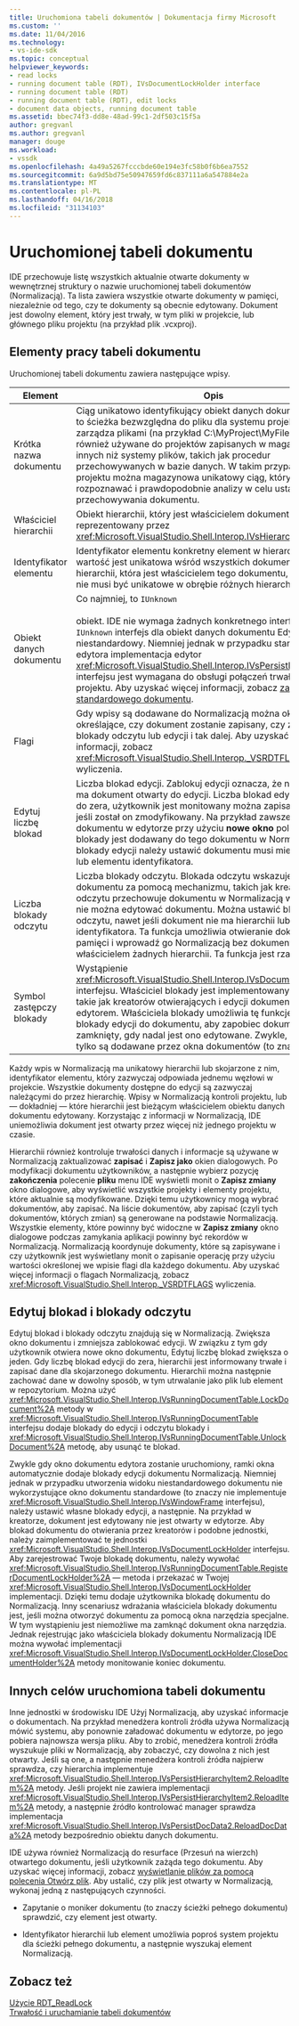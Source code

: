 ```yaml
---
title: Uruchomiona tabeli dokumentów | Dokumentacja firmy Microsoft
ms.custom: ''
ms.date: 11/04/2016
ms.technology:
- vs-ide-sdk
ms.topic: conceptual
helpviewer_keywords:
- read locks
- running document table (RDT), IVsDocumentLockHolder interface
- running document table (RDT)
- running document table (RDT), edit locks
- document data objects, running document table
ms.assetid: bbec74f3-dd8e-48ad-99c1-2df503c15f5a
author: gregvanl
ms.author: gregvanl
manager: douge
ms.workload:
- vssdk
ms.openlocfilehash: 4a49a5267fcccbde60e194e3fc58b0f6b6ea7552
ms.sourcegitcommit: 6a9d5bd75e50947659fd6c837111a6a547884e2a
ms.translationtype: MT
ms.contentlocale: pl-PL
ms.lasthandoff: 04/16/2018
ms.locfileid: "31134103"
---
```

# <a name="running-document-table"></a>Uruchomionej tabeli dokumentu
IDE przechowuje listę wszystkich aktualnie otwarte dokumenty w wewnętrznej struktury o nazwie uruchomionej tabeli dokumentów (Normalizacją). Ta lista zawiera wszystkie otwarte dokumenty w pamięci, niezależnie od tego, czy te dokumenty są obecnie edytowany. Dokument jest dowolny element, który jest trwały, w tym pliki w projekcie, lub głównego pliku projektu (na przykład plik .vcxproj).  
  
## <a name="elements-of-the-running-document-table"></a>Elementy pracy tabeli dokumentu  
 Uruchomionej tabeli dokumentu zawiera następujące wpisy.  
  
|Element|Opis|  
|-------------|-----------------|  
|Krótka nazwa dokumentu|Ciąg unikatowo identyfikujący obiekt danych dokumentu. Będzie to ścieżka bezwzględna do pliku dla systemu projektu, który zarządza plikami (na przykład C:\MyProject\MyFile). Ten ciąg jest również używane do projektów zapisanych w magazynach innych niż systemy plików, takich jak procedur przechowywanych w bazie danych. W takim przypadku system projektu można magazynowa unikatowy ciąg, który może rozpoznawać i prawdopodobnie analizy w celu ustalenia sposobu przechowywania dokumentu.|  
|Właściciel hierarchii|Obiekt hierarchii, który jest właścicielem dokumentu, reprezentowany przez <xref:Microsoft.VisualStudio.Shell.Interop.IVsHierarchy> interfejsu.|  
|Identyfikator elementu|Identyfikator elementu konkretny element w hierarchii. Ta wartość jest unikatowa wśród wszystkich dokumentów w hierarchii, która jest właścicielem tego dokumentu, ale wartość ta nie musi być unikatowe w obrębie różnych hierarchii.|  
|Obiekt danych dokumentu|Co najmniej, to `IUnknown`<br /><br /> obiekt. IDE nie wymaga żadnych konkretnego interfejsu poza `IUnknown` interfejs dla obiekt danych dokumentu Edytor niestandardowy. Niemniej jednak w przypadku standardowego edytora implementacja edytor <xref:Microsoft.VisualStudio.Shell.Interop.IVsPersistDocData2> interfejsu jest wymagana do obsługi połączeń trwałości plik z projektu. Aby uzyskać więcej informacji, zobacz [zapisywania standardowego dokumentu](../../extensibility/internals/saving-a-standard-document.md).|  
|Flagi|Gdy wpisy są dodawane do Normalizacją można określić flagi określające, czy dokument zostanie zapisany, czy zastosowano blokady odczytu lub edycji i tak dalej. Aby uzyskać więcej informacji, zobacz <xref:Microsoft.VisualStudio.Shell.Interop._VSRDTFLAGS> wyliczenia.|  
|Edytuj liczbę blokad|Liczba blokad edycji. Zablokuj edycji oznacza, że niektóre Edytor ma dokument otwarty do edycji. Liczba blokad edycji przejścia do zera, użytkownik jest monitowany można zapisać dokumentu, jeśli został on zmodyfikowany. Na przykład zawsze po otwarciu dokumentu w edytorze przy użyciu **nowe okno** poleceń edycji blokady jest dodawany do tego dokumentu w Normalizacją. Aby blokady edycji należy ustawić dokumentu musi mieć hierarchii lub elementu identyfikatora.|  
|Liczba blokady odczytu|Liczba blokady odczytu. Blokada odczytu wskazuje, że odczytu dokumentu za pomocą mechanizmu, takich jak kreatora. Blokada odczytu przechowuje dokumentu w Normalizacją wskazujące, że nie można edytować dokumentu. Można ustawić blokady odczytu, nawet jeśli dokument nie ma hierarchii lub elementu identyfikatora. Ta funkcja umożliwia otwieranie dokumentu w pamięci i wprowadź go Normalizacją bez dokumentu właścicielem żadnych hierarchii. Ta funkcja jest rzadko używana.|  
|Symbol zastępczy blokady|Wystąpienie <xref:Microsoft.VisualStudio.Shell.Interop.IVsDocumentLockHolder> interfejsu. Właściciel blokady jest implementowany przez funkcje, takie jak kreatorów otwierających i edycji dokumentów poza edytorem. Właściciela blokady umożliwia tę funkcję, aby dodać blokady edycji do dokumentu, aby zapobiec dokument zostanie zamknięty, gdy nadal jest ono edytowane. Zwykle, Edytuj blokad tylko są dodawane przez okna dokumentów (to znaczy edytory).|  
  
 Każdy wpis w Normalizacją ma unikatowy hierarchii lub skojarzone z nim, identyfikator elementu, który zazwyczaj odpowiada jednemu węzłowi w projekcie. Wszystkie dokumenty dostępne do edycji są zazwyczaj należącymi do przez hierarchię. Wpisy w Normalizacją kontroli projektu, lub — dokładniej — które hierarchii jest bieżącym właścicielem obiektu danych dokumentu edytowany. Korzystając z informacji w Normalizacją, IDE uniemożliwia dokument jest otwarty przez więcej niż jednego projektu w czasie.  
  
 Hierarchii również kontroluje trwałości danych i informacje są używane w Normalizacją zaktualizować **zapisać** i **Zapisz jako** okien dialogowych. Po modyfikacji dokumentu użytkowników, a następnie wybierz pozycję **zakończenia** polecenie **pliku** menu IDE wyświetli monit o **Zapisz zmiany** okno dialogowe, aby wyświetlić wszystkie projekty i elementy projektu, które aktualnie są modyfikowane. Dzięki temu użytkownicy mogą wybrać dokumentów, aby zapisać. Na liście dokumentów, aby zapisać (czyli tych dokumentów, których zmian) są generowane na podstawie Normalizacją. Wszystkie elementy, które powinny być widoczne w **Zapisz zmiany** okno dialogowe podczas zamykania aplikacji powinny być rekordów w Normalizacją. Normalizacją koordynuje dokumenty, które są zapisywane i czy użytkownik jest wyświetlany monit o zapisanie operację przy użyciu wartości określonej we wpisie flagi dla każdego dokumentu. Aby uzyskać więcej informacji o flagach Normalizacją, zobacz <xref:Microsoft.VisualStudio.Shell.Interop._VSRDTFLAGS> wyliczenia.  
  
## <a name="edit-locks-and-read-locks"></a>Edytuj blokad i blokady odczytu  
 Edytuj blokad i blokady odczytu znajdują się w Normalizacją. Zwiększa okno dokumentu i zmniejsza zablokować edycji. W związku z tym gdy użytkownik otwiera nowe okno dokumentu, Edytuj liczbę blokad zwiększa o jeden. Gdy liczbę blokad edycji do zera, hierarchii jest informowany trwałe i zapisać dane dla skojarzonego dokumentu. Hierarchii można następnie zachować dane w dowolny sposób, w tym utrwalanie jako plik lub element w repozytorium. Można użyć <xref:Microsoft.VisualStudio.Shell.Interop.IVsRunningDocumentTable.LockDocument%2A> metody w <xref:Microsoft.VisualStudio.Shell.Interop.IVsRunningDocumentTable> interfejsu dodaje blokady do edycji i odczytu blokady i <xref:Microsoft.VisualStudio.Shell.Interop.IVsRunningDocumentTable.UnlockDocument%2A> metodę, aby usunąć te blokad.  
  
 Zwykle gdy okno dokumentu edytora zostanie uruchomiony, ramki okna automatycznie dodaje blokady edycji dokumentu Normalizacją. Niemniej jednak w przypadku utworzenia widoku niestandardowego dokumentu nie wykorzystujące okno dokumentu standardowe (to znaczy nie implementuje <xref:Microsoft.VisualStudio.Shell.Interop.IVsWindowFrame> interfejsu), należy ustawić własne blokady edycji, a następnie. Na przykład w kreatorze, dokument jest edytowany nie jest otwarty w edytorze. Aby blokad dokumentu do otwierania przez kreatorów i podobne jednostki, należy zaimplementować te jednostki <xref:Microsoft.VisualStudio.Shell.Interop.IVsDocumentLockHolder> interfejsu. Aby zarejestrować Twoje blokadę dokumentu, należy wywołać <xref:Microsoft.VisualStudio.Shell.Interop.IVsRunningDocumentTable.RegisterDocumentLockHolder%2A> — metoda i przekazać w Twojej <xref:Microsoft.VisualStudio.Shell.Interop.IVsDocumentLockHolder> implementacji. Dzięki temu dodaje użytkownika blokadę dokumentu do Normalizacją. Inny scenariusz wdrażania właściciela blokady dokumentu jest, jeśli można otworzyć dokumentu za pomocą okna narzędzia specjalne. W tym wystąpieniu jest niemożliwe ma zamknąć dokument okna narzędzia. Jednak rejestrując jako właściciela blokady dokumentu Normalizacją IDE można wywołać implementacji <xref:Microsoft.VisualStudio.Shell.Interop.IVsDocumentLockHolder.CloseDocumentHolder%2A> metody monitowanie koniec dokumentu.  
  
## <a name="other-uses-of-the-running-document-table"></a>Innych celów uruchomiona tabeli dokumentu  
 Inne jednostki w środowisku IDE Użyj Normalizacją, aby uzyskać informacje o dokumentach. Na przykład menedżera kontroli źródła używa Normalizacją mówić systemu, aby ponownie załadować dokumentu w edytorze, po jego pobiera najnowsza wersja pliku. Aby to zrobić, menedżera kontroli źródła wyszukuje pliki w Normalizacją, aby zobaczyć, czy dowolna z nich jest otwarty. Jeśli są one, a następnie menedżera kontroli źródła najpierw sprawdza, czy hierarchia implementuje <xref:Microsoft.VisualStudio.Shell.Interop.IVsPersistHierarchyItem2.ReloadItem%2A> metody. Jeśli projekt nie zawiera implementacji <xref:Microsoft.VisualStudio.Shell.Interop.IVsPersistHierarchyItem2.ReloadItem%2A> metody, a następnie źródło kontrolować manager sprawdza implementacja <xref:Microsoft.VisualStudio.Shell.Interop.IVsPersistDocData2.ReloadDocData%2A> metody bezpośrednio obiektu danych dokumentu.  
  
 IDE używa również Normalizacją do resurface (Przesuń na wierzch) otwartego dokumentu, jeśli użytkownik zażąda tego dokumentu. Aby uzyskać więcej informacji, zobacz [wyświetlanie plików za pomocą polecenia Otwórz plik](../../extensibility/internals/displaying-files-by-using-the-open-file-command.md). Aby ustalić, czy plik jest otwarty w Normalizacją, wykonaj jedną z następujących czynności.  
  
-   Zapytanie o moniker dokumentu (to znaczy ścieżki pełnego dokumentu) sprawdzić, czy element jest otwarty.  
  
-   Identyfikator hierarchii lub element umożliwia poproś system projektu dla ścieżki pełnego dokumentu, a następnie wyszukaj element Normalizacją.  
  
## <a name="see-also"></a>Zobacz też  
 [Użycie RDT_ReadLock](../../extensibility/internals/rdt-readlock-usage.md)   
 [Trwałość i uruchamianie tabeli dokumentów](../../extensibility/internals/persistence-and-the-running-document-table.md)